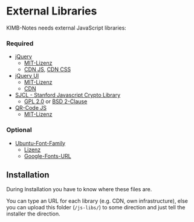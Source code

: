 # External Libraries

KIMB-Notes needs external JavaScript libraries:

### Required

- [jQuery](https://jquery.com)
	- [MIT-Lizenz](https://opensource.org/licenses/mit-license.php)
	- [CDN JS](https://code.jquery.com/jquery-1.12.4.min.js), [CDN CSS](https://code.jquery.com/ui/1.11.4/themes/black-tie/jquery-ui.css)
- [jQuery UI](https://jqueryui.com)
	- [MIT-Lizenz](https://opensource.org/licenses/mit-license.php)
	- [CDN](https://code.jquery.com/ui/1.11.4/jquery-ui.min.js)
- [SJCL - Stanford Javascript Crypto Library](https://github.com/bitwiseshiftleft/sjcl)
	- [GPL 2.0](http://opensource.org/licenses/GPL-2.0) or [BSD 2-Clause](http://opensource.org/licenses/BSD-2-Clause)
- [QR-Code JS](https://github.com/davidshimjs/qrcodejs)
	- [MIT-Lizenz](https://opensource.org/licenses/mit-license.php)

### Optional
- [Ubuntu-Font-Family](http://font.ubuntu.com/)
	- [Lizenz](http://font.ubuntu.com/ufl/ubuntu-font-licence-1.0.txt)
	- [Google-Fonts-URL](https://fonts.googleapis.com/css?family=Ubuntu+Mono|Ubuntu:300,300i,400,400i,700,700i)

## Installation
During Installation you have to know where these files are.

You can type an URL for each library (e.g. CDN, own infrastructure), else you can upload this folder (`/js-libs/`) to some direction
and just tell the installer the direction.